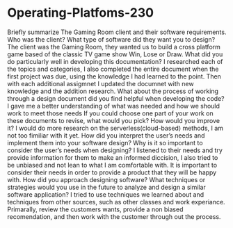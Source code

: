 # Operating-Platfoms-230
Briefly summarize The Gaming Room client and their software requirements. Who was the client? What type of software did they want you to design? The client was the Gaming Room, they wanted us to build a cross platform game based of the classic TV game show Win, Lose or Draw. 
What did you do particularly well in developing this documentation? I researched each of the topics and categories, I also completed the entire document when the first project was due, using the knowledge I had learned to the point. Then with each additional assigmnet I updated the documnet with new knowledge and the addition research. 
What about the process of working through a design document did you find helpful when developing the code? I gave me a better understanding of what was needed and how we should work to meet those needs
If you could choose one part of your work on these documents to revise, what would you pick? How would you improve it? I would do more research on the serverless(cloud-based) methods, I am not too fimiliar with it yet. 
How did you interpret the user’s needs and implement them into your software design? Why is it so important to consider the user’s needs when designing? I listened to their needs and try provide information for them to make an informed diccision, I also tried to be unbiased and not lean to what I am comfortable with. It is important to consider their needs in order to provide a product that they will be happy with. 
How did you approach designing software? What techniques or strategies would you use in the future to analyze and design a similar software application? I tried to use techniques we learned about and techniques from other sources, such as other classes and work experiance. Primarally, review the customers wants, provide a non biased recomendation, and then work with the customer through out the process. 
